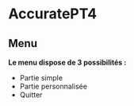 # AccuratePT4

## Menu

**Le menu dispose de 3 possibilités :**
- Partie simple
- Partie personnalisée
- Quitter
